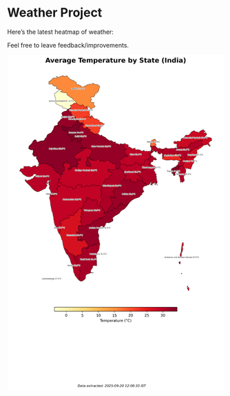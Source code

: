 # Weather Project

Here’s the latest heatmap of weather:

Feel free to leave feedback/improvements.

![India Heatmap](docs/assets/india_heatmap.png?v=CE4A0B)
